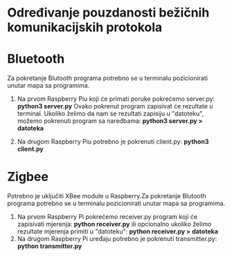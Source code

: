 # Određivanje pouzdanosti bežičnih komunikacijskih protokola


# Bluetooth
Za pokretanje Blutooth programa potrebno se u terminalu pozicionirati unutar mapa sa programima.
1. Na prvom Raspberry Piu koji će primati poruke pokrećemo server.py:
  **python3 server.py**
  Ovako pokrenut program zapisivat će rezultate u terminal. Ukoliko želimo da nam se rezultati zapisiju u "datoteku", možemo pokrenuti program sa naredbama:
  **python3 server.py > datoteka**
  
2. Na drugom Raspberry Piu potrebno je pokrenuti client.py:
  **python3 client.py**

# Zigbee
Potrebno je uključiti XBee module u Raspberry.Za pokretanje Blutooth programa potrebno se u terminalu pozicionirati unutar mapa sa programima.
1. Na prvom Raspberry Pi pokrećemo receiver.py program koji će zapisivati mjerenja:
  **python receiver.py** ili opcionalno ukoliko želimo rezultate mjerenja primiti u "datoteku": **python receiver.py > datoteka**
2. Na drugom Raspberry Pi uređaju potrebno je pokrenuti transmitter.py: **python transmitter.py**
